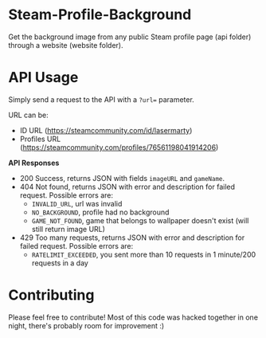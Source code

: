 # Steam-Profile-Background
Get the background image from any public Steam profile page (api folder) through a website (website folder). 

API Usage
=
Simply send a request to the API with a `?url=` parameter.

URL can be:
- ID URL (https://steamcommunity.com/id/lasermarty)
- Profiles URL (https://steamcommunity.com/profiles/76561198041914206)

**API Responses**  
- 200 Success, returns JSON with fields `imageURL` and `gameName`.
- 404 Not found, returns JSON with error and description for failed request. Possible errors are:
   - `INVALID_URL`, url was invalid
   - `NO_BACKGROUND`, profile had no background
   - `GAME_NOT_FOUND`, game that belongs to wallpaper doesn't exist (will still return image URL)
- 429 Too many requests, returns JSON with error and description for failed request. Possible errors are:
   - `RATELIMIT_EXCEEDED`, you sent more than 10 requests in 1 minute/200 requests in a day

Contributing
=
Please feel free to contribute! Most of this code was hacked together in one night, there's probably room for improvement :)
